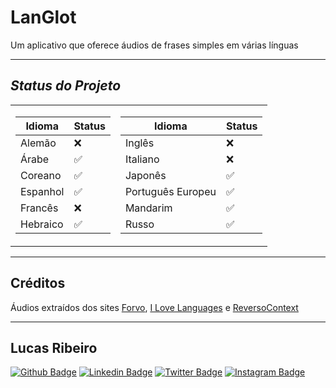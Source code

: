 # **LanGlot**
Um aplicativo que oferece áudios de frases simples em várias línguas
 
 ---

## ***Status do Projeto***  

<table>
<tr><td>

|Idioma|Status|
|--|--|
|Alemão|❌|
|Árabe|✅|
|Coreano|✅|
|Espanhol|✅|
|Francês|❌|
|Hebraico|✅|

</td><td>

|Idioma|Status|
|--|--|
|Inglês|❌|
|Italiano|❌|
|Japonês|✅|
|Português Europeu|✅|
|Mandarim|✅|
|Russo|✅|

</td></tr>
</table>

---

## Créditos  
Áudios extraídos dos sites [Forvo](forvo.com), [I Love Languages](http://ilovelanguages.org/) e [ReversoContext](https://context.reverso.net/)

 ---
 ## **Lucas Ribeiro**
[![Github Badge](https://img.shields.io/badge/-Github-000?style=flat-square&logo=Github&logoColor=white&link=https://github.com/LucasRibeiroRJBR)](https://github.com/LucasRibeiroRJBR)
[![Linkedin Badge](https://img.shields.io/badge/-LinkedIn-blue?style=flat-square&logo=Linkedin&logoColor=white&link=https://www.linkedin.com/in/lucas-santos-ribeiro//)](https://www.linkedin.com/in/lucas-santos-ribeiro/)
[![Twitter Badge](https://img.shields.io/badge/-Twitter-1ca0f1?style=flat-square&labelColor=1ca0f1&logo=twitter&logoColor=white&link=https://twitter.com/lucas_sanri)](https://twitter.com/lucas_sanri)
[![Instagram Badge](https://img.shields.io/badge/-Instagram-%23E4405F.svg?&style=flat-square&labelColor=23E4405F&logo=instagram&logoColor=white&link=https://www.instagram.com/lucas_sanri/)](https://www.instagram.com/lucas_sanri/)
